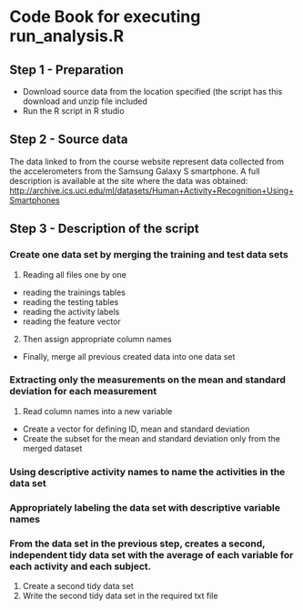 # Code Book for executing run_analysis.R

## Step 1 - Preparation

* Download source data from the location specified (the script has this download and unzip file included
* Run the R script in R studio


## Step 2 - Source data
The data linked to from the course website represent data collected from the accelerometers from the Samsung Galaxy S smartphone. A full description is available at the site where the data was obtained:
http://archive.ics.uci.edu/ml/datasets/Human+Activity+Recognition+Using+Smartphones


## Step 3 - Description of the script
### Create one data set by merging the training and test data sets
1. Reading all files one by one
* reading the trainings tables
* reading the testing tables
* reading the activity labels
* reading the feature vector
2. Then assign appropriate column names
* Finally, merge all previous created data into one data set
### Extracting only the measurements on the mean and standard deviation for each measurement
1. Read column names into a new variable
* Create a vector for defining ID, mean and standard deviation
* Create the subset for the mean and standard deviation only from the merged dataset
### Using descriptive activity names to name the activities in the data set
### Appropriately labeling the data set with descriptive variable names
### From the data set in the previous step, creates a second, independent tidy data set with the average of each variable for each activity and each subject.
1. Create a second tidy data set
2. Write the second tidy data set in the required txt file